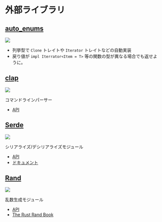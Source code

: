 # 外部ライブラリ

## [auto_enums](https://github.com/taiki-e/auto_enums)

[![](https://camo.githubusercontent.com/7c8f6836c68c37934f07832eecbb50ba726ad41a5e67febf0400bb5dad83506d/68747470733a2f2f696d672e736869656c64732e696f2f6372617465732f762f6175746f5f656e756d733f7374796c653d666c61742d737175617265266c6f676f3d72757374)](https://crates.io/crates/auto_enums)

- 列挙型で `Clone` トレイトや `Iterator` トレイトなどの自動実装
- 戻り値が `impl Iterrator<Item = T>` 等の関数の型が異なる場合でも返せように。

## [clap](https://github.com/clap-rs/clap)

[![](https://camo.githubusercontent.com/94da2adcb33ef21a79b8f9b816d57bd10b93541323359b476e689cedc88f1b1b/68747470733a2f2f696d672e736869656c64732e696f2f6372617465732f762f636c61703f7374796c653d666c61742d737175617265)](https://crates.io/crates/clap)

コマンドラインパーサー

- [API](https://docs.rs/clap/3.2.8/clap/)

## [Serde](https://github.com/serde-rs/serde)

[![](https://camo.githubusercontent.com/96a2a18ea13b092e0c3a1753da62f5e4070b8001ef7c36ae15442f1b3a3da99e/68747470733a2f2f696d672e736869656c64732e696f2f6372617465732f762f73657264652e737667)](https://crates.io/crates/serde)

シリアライズ/デシリアライズモジュール

- [API](https://docs.serde.rs/serde/)
- [ドキュメント](https://serde.rs/)

## [Rand](https://github.com/rust-random/rand)

[![](https://img.shields.io/crates/v/rand.svg)](https://crates.io/crates/rand)

乱数生成モジュール

- [API](https://docs.rs/rand/0.8.5/rand/)
- [The Rust Rand Book](https://rust-random.github.io/book/)
